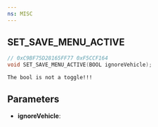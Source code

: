 ```yaml
---
ns: MISC
---
```

## SET_SAVE_MENU_ACTIVE

```c
// 0xC9BF75D28165FF77 0xF5CCF164
void SET_SAVE_MENU_ACTIVE(BOOL ignoreVehicle);
```

```
The bool is not a toggle!!!  
```

## Parameters
* **ignoreVehicle**: 

